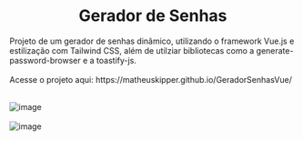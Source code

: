 <h1 align="center">Gerador de Senhas</h1>
Projeto de um gerador de senhas dinâmico, utilizando o framework Vue.js e estilização com Tailwind CSS, além de utilziar bibliotecas como a generate-password-browser e a toastify-js.
<br><br>
Acesse o projeto aqui: https://matheuskipper.github.io/GeradorSenhasVue/
<br><br>

![image](https://github.com/user-attachments/assets/e4635a59-a74e-48cb-b324-47758a6e80f2)
<br><br>
![image](https://github.com/user-attachments/assets/8001517e-198e-49d7-a574-f4ce8d135ee1)

